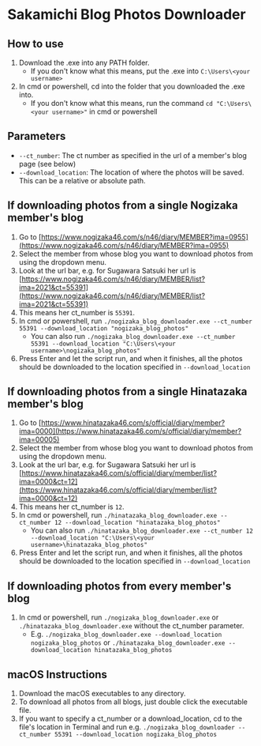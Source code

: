 # Sakamichi Blog Photos Downloader

## How to use
1. Download the .exe into any PATH folder.
    - If you don't know what this means, put the .exe into `C:\Users\<your username>`
2. In cmd or powershell, cd into the folder that you downloaded the .exe into.
    - If you don't know what this means, run the command `cd "C:\Users\<your username>"` in cmd or powershell

## Parameters
- `--ct_number`: The ct number as specified in the url of a member's blog page (see below)
- `--download_location`: The location of where the photos will be saved. This can be a relative or absolute path.

## If downloading photos from a single Nogizaka member's blog
1. Go to [https://www.nogizaka46.com/s/n46/diary/MEMBER?ima=0955](https://www.nogizaka46.com/s/n46/diary/MEMBER?ima=0955)
2. Select the member from whose blog you want to download photos from using the dropdown menu.
3. Look at the url bar, e.g. for Sugawara Satsuki her url is [https://www.nogizaka46.com/s/n46/diary/MEMBER/list?ima=2021&ct=55391](https://www.nogizaka46.com/s/n46/diary/MEMBER/list?ima=2021&ct=55391)
4. This means her ct_number is `55391`.
5. In cmd or powershell, run `./nogizaka_blog_downloader.exe --ct_number 55391 --download_location "nogizaka_blog_photos"`
    - You can also run `./nogizaka_blog_downloader.exe --ct_number 55391 --download_location "C:\Users\<your username>\nogizaka_blog_photos"`
6. Press Enter and let the script run, and when it finishes, all the photos should be downloaded to the location specified in `--download_location`

## If downloading photos from a single Hinatazaka member's blog
1. Go to [https://www.hinatazaka46.com/s/official/diary/member?ima=0000](https://www.hinatazaka46.com/s/official/diary/member?ima=00005)
2. Select the member from whose blog you want to download photos from using the dropdown menu.
3. Look at the url bar, e.g. for Sugawara Satsuki her url is [https://www.hinatazaka46.com/s/official/diary/member/list?ima=0000&ct=12](https://www.hinatazaka46.com/s/official/diary/member/list?ima=0000&ct=12)
4. This means her ct_number is `12`.
5. In cmd or powershell, run `./hinatazaka_blog_downloader.exe --ct_number 12 --download_location "hinatazaka_blog_photos"`
    - You can also run `./hinatazaka_blog_downloader.exe --ct_number 12 --download_location "C:\Users\<your username>\hinatazaka_blog_photos"`
6. Press Enter and let the script run, and when it finishes, all the photos should be downloaded to the location specified in `--download_location`

## If downloading photos from every member's blog
1. In cmd or powershell, run `./nogizaka_blog_downloader.exe` or `./hinatazaka_blog_downloader.exe` without the ct_number parameter.
    - E.g. `./nogizaka_blog_downloader.exe --download_location nogizaka_blog_photos` or `./hinatazaka_blog_downloader.exe --download_location hinatazaka_blog_photos`

## macOS Instructions
1. Download the macOS executables to any directory.
2. To download all photos from all blogs, just double click the executable file.
3. If you want to specify a ct_number or a download_location, cd to the file's location in Terminal and run e.g. `./nogizaka_blog_downloader --ct_number 55391 --download_location nogizaka_blog_photos`